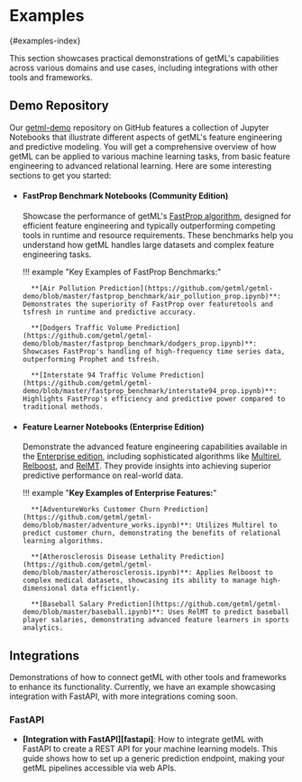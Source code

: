 # Examples
[](){#examples-index}

This section showcases practical demonstrations of getML's capabilities across various domains and use cases, including integrations with other tools and frameworks.

## Demo Repository
Our [getml-demo](https://github.com/getml/getml-demo) repository on GitHub features a collection of Jupyter Notebooks that illustrate different aspects of getML's feature engineering and predictive modeling. You will get a comprehensive overview of how getML can be applied to various machine learning tasks, from basic feature engineering to advanced relational learning. Here are some interesting sections to get you started:

- #### FastProp Benchmark Notebooks (Community Edition)
    Showcase the performance of getML's [FastProp algorithm](https://docs.getml.com/latest/user_guide/feature_engineering/feature_engineering.html#fastprop), designed for efficient feature engineering and typically outperforming competing tools in runtime and resource requirements. These benchmarks help you understand how getML handles large datasets and complex feature engineering tasks.

    !!! example "Key Examples of FastProp Benchmarks:"

        **[Air Pollution Prediction](https://github.com/getml/getml-demo/blob/master/fastprop_benchmark/air_pollution_prop.ipynb)**: Demonstrates the superiority of FastProp over featuretools and tsfresh in runtime and predictive accuracy.

        **[Dodgers Traffic Volume Prediction](https://github.com/getml/getml-demo/blob/master/fastprop_benchmark/dodgers_prop.ipynb)**: Showcases FastProp's handling of high-frequency time series data, outperforming Prophet and tsfresh.

        **[Interstate 94 Traffic Volume Prediction](https://github.com/getml/getml-demo/blob/master/fastprop_benchmark/interstate94_prop.ipynb)**: Highlights FastProp's efficiency and predictive power compared to traditional methods.

- #### Feature Learner Notebooks (Enterprise Edition)
    Demonstrate the advanced feature engineering capabilities available in the [Enterprise edition](https://www.getml.com/pricing), including sophisticated algorithms like [Multirel](https://docs.getml.com/latest/user_guide/feature_engineering/feature_engineering.html#multirel), [Relboost](https://docs.getml.com/latest/user_guide/feature_engineering/feature_engineering.html#relboost), and [RelMT](https://docs.getml.com/latest/user_guide/feature_engineering/feature_engineering.html#relmt). They provide insights into achieving superior predictive performance on real-world data.

    !!! example "**Key Examples of Enterprise Features:**"

        **[AdventureWorks Customer Churn Prediction](https://github.com/getml/getml-demo/blob/master/adventure_works.ipynb)**: Utilizes Multirel to predict customer churn, demonstrating the benefits of relational learning algorithms.

        **[Atherosclerosis Disease Lethality Prediction](https://github.com/getml/getml-demo/blob/master/atherosclerosis.ipynb)**: Applies Relboost to complex medical datasets, showcasing its ability to manage high-dimensional data efficiently.

        **[Baseball Salary Prediction](https://github.com/getml/getml-demo/blob/master/baseball.ipynb)**: Uses RelMT to predict baseball player salaries, demonstrating advanced feature learners in sports analytics.

## Integrations
Demonstrations of how to connect getML with other tools and frameworks to enhance its functionality. Currently, we have an example showcasing integration with FastAPI, with more integrations coming soon.

### FastAPI
- **[Integration with FastAPI][fastapi]**: How to integrate getML with FastAPI to create a REST API for your machine learning models. This guide shows how to set up a generic prediction endpoint, making your getML pipelines accessible via web APIs.
